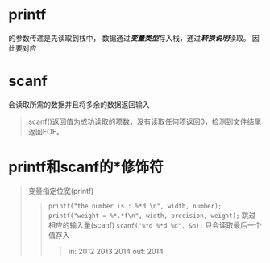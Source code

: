 # printf
的参数传递是先读取到栈中，
数据通过***变量类型***存入栈，通过***转换说明***读取。
因此要对应

# scanf
会读取所需的数据并且将多余的数据返回输入
>scanf()返回值为成功读取的项数，没有读取任何项返回0，检测到文件结尾返回EOF。


# printf和scanf的\*修饰符
>变量指定位宽(printf)
>>`printf("the number is : %*d \n", width, number);`
>>`printf("weight = %*.*f\n", width, precision, weight);`
>跳过相应的输入量(scanf)
>>`scanf("%*d %*d %d", &n);`
>>只会读取最后一个值存入
>>> in: 2012 2013 2014
>>> out: 2014
